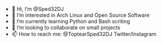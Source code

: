 - 👋 Hi, I’m @Sped32DJ
- 👀 I’m interested in Arch Linux and Open Source Software
- 🌱 I’m currently learning Python and Bash scriting
- 💞️ I’m looking to collaborate on small projects
- 📫 How to reach me: @ToptearSped32DJ Twitter/Instagram
<!---
Sped32DJ/Sped32DJ is a ✨ special ✨ repository because its `README.md` (this file) appears on your GitHub profile.
You can click the Preview link to take a look at your changes.
--->
